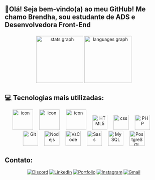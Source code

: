 <h2 align="left">👋Olá! Seja bem-vindo(a) ao meu GitHub! Me chamo Brendha, sou estudante de ADS e Desenvolvedora Front-End</h2>

###

<div align="center">
  <img src="https://github-readme-stats.vercel.app/api?username=brendhaed&hide_title=false&hide_rank=false&show_icons=true&include_all_commits=true&count_private=true&disable_animations=false&theme=dracula&locale=en&hide_border=false" height="150" alt="stats graph"  />
  <img src="https://github-readme-stats.vercel.app/api/top-langs?username=brendhaed&locale=en&hide_title=false&layout=compact&card_width=320&langs_count=5&theme=dracula&hide_border=false" height="150" alt="languages graph"  />
</div>

<h2 align="left">💻 Tecnologias mais utilizadas: </h2>
<div align="center">
   <img src="https://techstack-generator.vercel.app/js-icon.svg" alt="icon" width="65" height="65" />
  <img width="12" />
   <img src="https://techstack-generator.vercel.app/ts-icon.svg" alt="icon" width="65" height="65" />
  <img width="12" />
 <img src="https://techstack-generator.vercel.app/react-icon.svg" alt="icon" width="65" height="65" />
  <img width="12" />
   <img src="https://skillicons.dev/icons?i=html" width="48" height="48" alt="HTML5" />
  <img width="12" />
  <img src="https://skillicons.dev/icons?i=css" width="48" height="48" alt="css" />
  <img width="12" />
   <img src="https://skillicons.dev/icons?i=php" width="48" height="48" alt="PHP" />
  <img width="12" />
</div>

<div align="center">
<img src="https://user-images.githubusercontent.com/25181517/192108372-f71d70ac-7ae6-4c0d-8395-51d8870c2ef0.png" width="48" height="48" alt="Git" />
 <img width="12" />
<img src="https://skillicons.dev/icons?i=nodejs" width="48" height="48" alt="Nodejs" />
  <img width="12" />
<img src="https://skillicons.dev/icons?i=vscode" width="48" height="48" alt="VsCode" />
  <img width="12" />
<img src="https://skillicons.dev/icons?i=sass" width="48" height="48" alt="Sass" />
   <img width="12" />
  <img src="https://skillicons.dev/icons?i=graphql" width="48" height="48" alt="MySQL" />
   <img width="12" />
  <img src="https://skillicons.dev/icons?i=postgres" width="48" height="48" alt="PostgreSQL" />
</div>

###

<div align="center">
<h2 align="left">Contato: </h2>
  
[![Discord](https://img.shields.io/badge/Discord-7289DA?style=for-the-badge&logo=discord&logoColor=white)](https://discord.com/channels/@brendhaed/)
[![LinkedIn](https://img.shields.io/badge/LinkedIn-0077B5?style=for-the-badge&logo=linkedin&logoColor=white)](https://www.linkedin.com/in/brendhaed)
[![Portfolio](https://img.shields.io/badge/Portfolio-FF5722?style=for-the-badge&logo=todoist&logoColor=white)](https://seulink.com)
[![Instagram](https://img.shields.io/badge/-Instagram-%23E4405F?style=for-the-badge&logo=instagram&logoColor=white)](https://www.instagram.com/brendhaed/)
[![Gmail](https://img.shields.io/badge/Gmail-333333?style=for-the-badge&logo=gmail&logoColor=red)](mailto:brendhaedua67@gmail.com)
###
